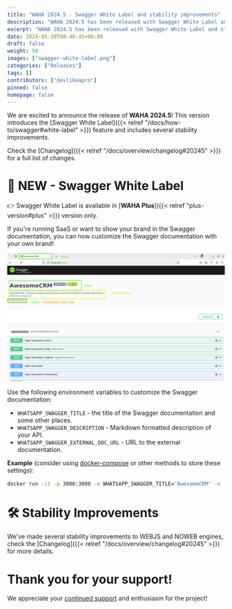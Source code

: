 ```yaml
---
title: "WAHA 2024.5 - Swagger White Label and stability improvements"
description: "WAHA 2024.5 has been released with Swagger White Label and stability improvements!"
excerpt: "WAHA 2024.5 has been released with Swagger White Label and stability improvements!"
date: 2024-05-30T08:48:45+00:00
draft: false
weight: 50
images: ["swagger-white-label.png"]
categories: ["Releases"]
tags: []
contributors: ["devlikeapro"]
pinned: false
homepage: false
---
```


We are excited to announce the release of **WAHA 2024.5**! 
This version introduces the [Swagger White Label]({{< relref "/docs/how-to/swagger#white-label" >}})
feature and includes several stability improvements.

Check the [Changelog]({{< relref "/docs/overview/changelog#20245" >}}) for a full list of changes.

# 🌟 NEW - Swagger White Label

👉 Swagger White Label is available in [**WAHA Plus**]({{< relref "plus-version#plus" >}}) version only.

If you're running SaaS or want to show your brand in the Swagger documentation,
you can now customize the Swagger documentation with your own brand!

![Swagger White Label](swagger-white-label.png)

Use the following environment variables to customize the Swagger documentation:
- `WHATSAPP_SWAGGER_TITLE` - the title of the Swagger documentation and some other places.
- `WHATSAPP_SWAGGER_DESCRIPTION` - Markdown formatted description of your API.
- `WHATSAPP_SWAGGER_EXTERNAL_DOC_URL` - URL to the external documentation.

**Example** (consider using [docker-compose](https://github.com/devlikeapro/waha/blob/core/docker-compose.yaml#L15-L38) or other methods to store these settings):
```bash
docker run -it -p 3000:3000 -e WHATSAPP_SWAGGER_TITLE="AwesomeCRM" -e 'WHATSAPP_SWAGGER_DESCRIPTION=<p>FantasticFindz - Discover unique treasures from around the world at unbelievable prices!<br/> <a href='https://google.com'>Read more about us!</a></p>' -e "WHATSAPP_SWAGGER_EXTERNAL_DOC_URL=https://google.com" devlikeapro/waha-plus
```

# 🛠️ Stability Improvements
We've made several stability improvements to WEBJS and NOWEB engines, check the 
[Changelog]({{< relref "/docs/overview/changelog#20245" >}}) for more details.

# Thank you for your support!
We appreciate your [continued support](/pricing) and enthusiasm for the project!
